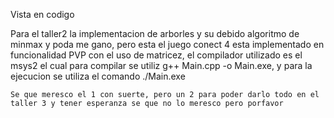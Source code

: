Vista en codigo


Para el taller2 la implementacion de arborles y su debido algoritmo de minmax y poda me gano, pero esta el juego conect 4 esta implementado en funcionalidad PVP con el uso de matricez,
el compilador utilizado es el msys2 el cual para compilar se utiliz g++ Main.cpp -o Main.exe, y para la ejecucion se utiliza el comando ./Main.exe



    Se que meresco el 1 con suerte, pero un 2 para poder darlo todo en el taller 3 y tener esperanza se que no lo meresco pero porfavor
